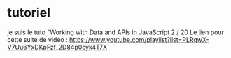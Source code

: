 # tutoriel
je suis le tuto "Working with Data and APIs in JavaScript 2 / 20
Le lien pour cette suite de vidéo : https://www.youtube.com/playlist?list=PLRqwX-V7Uu6YxDKpFzf_2D84p0cyk4T7X